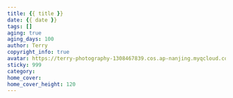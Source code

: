```yaml
---
title: {{ title }}
date: {{ date }}
tags: []
aging: true
aging_days: 100
author: Terry
copyright_info: true
avatar: https://terry-photography-1308467839.cos.ap-nanjing.myqcloud.com/icon/logo.svg
sticky: 999
category:
home_cover:
home_cover_height: 120
---
```

